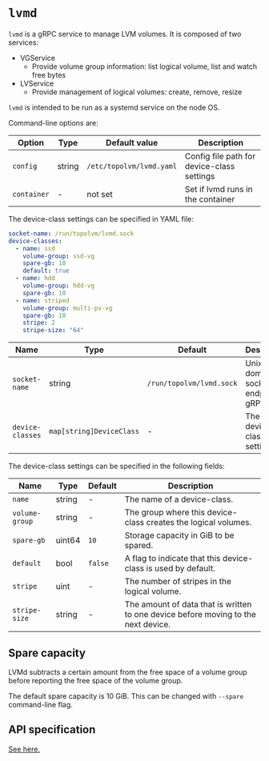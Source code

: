`lvmd`
======

`lvmd` is a gRPC service to manage LVM volumes.  It is composed of two services:
- VGService
    - Provide volume group information: list logical volume, list and watch free bytes
- LVService
    - Provide management of logical volumes: create, remove, resize

`lvmd` is intended to be run as a systemd service on the node OS.

Command-line options are:

| Option      | Type   | Default value            | Description                                |
| ----------- | ------ | ------------------------ | ------------------------------------------ |
| `config`    | string | `/etc/topolvm/lvmd.yaml` | Config file path for device-class settings |
| `container` | -      | not set                  | Set if lvmd runs in the container          |

The device-class settings can be specified in YAML file:

```yaml
socket-name: /run/topolvm/lvmd.sock
device-classes:
  - name: ssd
    volume-group: ssd-vg
    spare-gb: 10
    default: true
  - name: hdd
    volume-group: hdd-vg
    spare-gb: 10
  - name: striped
    volume-group: multi-pv-vg
    spare-gb: 10
    stripe: 2
    stripe-size: "64"
```

| Name             | Type                     | Default                  | Description                         |
| ---------------- | ------------------------ | ------------------------ | ----------------------------------- |
| `socket-name`    | string                   | `/run/topolvm/lvmd.sock` | Unix domain socket endpoint of gRPC |
| `device-classes` | `map[string]DeviceClass` | -                        | The device-class settings           |

The device-class settings can be specified in the following fields:

| Name           | Type   | Default | Description                                                                        |
| -------------- | ------ | ------- | ---------------------------------------------------------------------------------- |
| `name`         | string | -       | The name of a device-class.                                                        |
| `volume-group` | string | -       | The group where this device-class creates the logical volumes.                     |
| `spare-gb`     | uint64 | `10`    | Storage capacity in GiB to be spared.                                              |
| `default`      | bool   | `false` | A flag to indicate that this device-class is used by default.                      |
| `stripe`       | uint   | -       | The number of stripes in the logical volume.                                       |
| `stripe-size`  | string | -       | The amount of data that is written to one device before moving to the next device. |

Spare capacity
--------------

LVMd subtracts a certain amount from the free space of a volume group before
reporting the free space of the volume group.

The default spare capacity is 10 GiB.  This can be changed with `--spare` command-line flag.

API specification
-----------------

[See here.](./lvmd-protocol.md)
